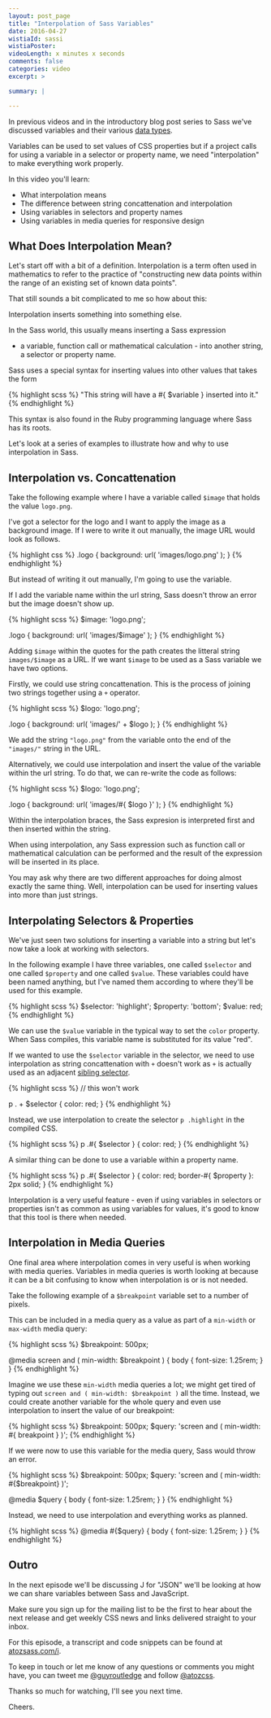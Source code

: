 ```yaml
---
layout: post_page
title: "Interpolation of Sass Variables"
date: 2016-04-27
wistiaId: sassi
wistiaPoster: 
videoLength: x minutes x seconds
comments: false
categories: video
excerpt: >

summary: |

---
```


In previous videos and in the introductory blog post series to Sass
we've discussed variables and their various [data
types](http://www.atozsass.com/d).

Variables can be used to set values of CSS properties but if a project
calls for using a variable in a selector or property name, we need
"interpolation" to make everything work properly. 

In this video you'll learn: 

* What interpolation means
* The difference between string concattenation and interpolation
* Using variables in selectors and property names 
* Using variables in media queries for responsive design



## What Does Interpolation Mean?

Let's start off with a bit of a definition. Interpolation is a term
often used in mathematics to refer to the practice of "constructing new
data points within the range of an existing set of known data points".

That still sounds a bit complicated to me so how about this:

Interpolation inserts something into something else.

In the Sass world, this usually means inserting a Sass expression
- a variable, function call or mathematical calculation - into another
string, a selector or property name.

Sass uses a special syntax for inserting values into other values that
takes the form 

{% highlight scss %}
	"This string will have a #{ $variable } inserted into it."
{% endhighlight %}

This syntax is also found in the Ruby programming language where Sass
has its roots.

Let's look at a series of examples to illustrate how and why to use
interpolation in Sass.



## Interpolation vs. Concattenation

Take the following example where I have a variable called `$image` that
holds the value `logo.png`.

I've got a selector for the logo and I want to apply the image as
a background image. If I were to write it out manually, the image URL
would look as follows. 

{% highlight css %}
.logo {
	background: url( 'images/logo.png' );
}
{% endhighlight %}

But instead of writing it out manually, I'm going to use the variable.

If I add the variable name within the url string, Sass doesn't throw an
error but the image doesn't show up.

{% highlight scss %}
$image: 'logo.png';

.logo {
  background: url( 'images/$image' );
}
{% endhighlight %}

Adding `$image` within the quotes for the path creates the litteral
string `images/$image` as a URL. If we want `$image` to be used as
a Sass variable we have two options.

Firstly, we could use string concattenation. This is the process of
joining two strings together using a `+` operator.

{% highlight scss %}
$logo: 'logo.png';

.logo {
  background: url( 'images/' + $logo );
}
{% endhighlight %}

We add the string `"logo.png"` from the variable onto the end of the
`"images/"` string in the URL.

Alternatively, we could use interpolation and insert the value of the
variable within the url string. To do that, we can re-write the code as
follows:

{% highlight scss %}
$logo: 'logo.png';

.logo {
	background: url( 'images/#{ $logo }' );
}
{% endhighlight %}

Within the interpolation braces, the Sass expresion is interpreted first
and then inserted within the string. 

When using interpolation, any Sass expression such as function call or
mathematical calculation can be performed and the result of the
expression will be inserted in its place.

You may ask why there are two different approaches for doing almost
exactly the same thing. Well, interpolation can be used for inserting
values into more than just strings.




## Interpolating Selectors & Properties

We've just seen two solutions for inserting a variable into a string but
let's now take a look at working with selectors.

In the following example I have three variables, one called `$selector`
and one called `$property` and one called `$value`. These variables
could have been named anything, but I've named them according to where
they'll be used for this example.

{% highlight scss %}
$selector: 'highlight';
$property: 'bottom';
$value:    red;
{% endhighlight %}

We can use the `$value` variable in the typical way to set the `color`
property. When Sass compiles, this variable name is substituted for its
value "red".

If we wanted to use the `$selector` variable in the selector, we need to
use interpolation as string concattenation with `+` doesn't work as `+`
is actually used as an adjacent [sibling selector](http://www.atozcss.com/g).

{% highlight scss %}
// this won't work

p . + $selector {
	color: red;
}
{% endhighlight %}

Instead, we use interpolation to create the selector `p .highlight` in
the compiled CSS.

{% highlight scss %}
p .#{ $selector } {
	color: red;
}
{% endhighlight %}

A similar thing can be done to use a variable within a property name.

{% highlight scss %}
p .#{ $selector } {
	color: red;
	border-#{ $property }: 2px solid;
}
{% endhighlight %}

Interpolation is a very useful feature - even if using variables in
selectors or properties isn't as common as using variables for values,
it's good to know that this tool is there when needed.




## Interpolation in Media Queries

One final area where interpolation comes in very useful is when working
with media queries. Variables in media queries is worth looking at
because it can be a bit confusing to know when interpolation is or is
not needed.

Take the following example of a `$breakpoint` variable set to a number
of pixels.

This can be included in a media query as a value as part of
a `min-width` or `max-width` media query:

{% highlight scss %}
$breakpoint: 500px;

@media screen and ( min-width: $breakpoint ) {
	body {
		font-size: 1.25rem;
	}
}
{% endhighlight %}

Imagine we use these `min-width` media queries a lot; we might get tired
of typing out `screen and ( min-width: $breakpoint )` all the time.
Instead, we could create another variable for the whole query and even
use interpolation to insert the value of our breakpoint:

{% highlight scss %}
$breakpoint: 500px;
$query: 'screen and ( min-width: #{ breakpoint } )';
{% endhighlight %}

If we were now to use this variable for the media query, Sass would
throw an error. 

{% highlight scss %}
$breakpoint: 500px;
$query: 'screen and ( min-width: #{$breakpoint} )'; 

@media $query {
	body {
		font-size: 1.25rem;
	}
}
{% endhighlight %}

Instead, we need to use interpolation and everything works as planned.

{% highlight scss %}
@media #{$query} {
	body {
		font-size: 1.25rem;
	}
}
{% endhighlight %}



## Outro

In the next episode we'll be discussing J for "JSON" we'll be looking at
how we can share variables between Sass and JavaScript.

Make sure you sign up for the mailing list to be the first to hear about
the next release and get weekly CSS news and links delivered straight to
your inbox.

For this episode, a transcript and code snippets can be found at
[atozsass.com/i](http://www.atozsass.com/i).

To keep in touch or let me know of any questions or comments you might
have, you can tweet me [@guyroutledge](http://www.twitter.com/guyroutledge)
and follow [@atozcss](http://www.twitter.com/atozcss).

Thanks so much for watching, I'll see you next time.

Cheers.

